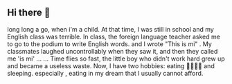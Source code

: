 <!-- 
[123](https://www.webfx.com/tools/emoji-cheat-sheet/)
-->

## Hi there 👋

long long a go, when  i'm a child.
At that time, I was still in school and my English class was terrible.
In class, the foreign language teacher asked me to go to the podium to write English words.
and I wrote "This is mi" .
My classmates laughed uncontrollably when they saw it,
and then they called me 'is mi'
...
...
Time flies so fast, the little boy who didn't work hard grew up and became a useless waste. 
Now, I have two hobbies: eating 🍔🍱🍢🍭 and sleeping. especially , eating in my dream that I usually cannot afford.
